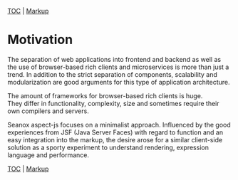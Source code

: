 [TOC](README.md) | [Markup](markup.md#motivation)

# Motivation

The separation of web applications into frontend and backend as well as the use
of browser-based rich clients and microservices is more than just a trend. In
addition to the strict separation of components, scalability and modularization
are good arguments for this type of application architecture.

The amount of frameworks for browser-based rich clients is huge.  
They differ in functionality, complexity, size and sometimes require their own
compilers and servers.

Seanox aspect-js focuses on a minimalist approach. Influenced by the good
experiences from JSF (Java Server Faces) with regard to function and an easy
integration into the markup, the desire arose for a similar client-side solution
as a sporty experiment to understand rendering, expression language and
performance.

[TOC](README.md) | [Markup](markup.md#motivation)
